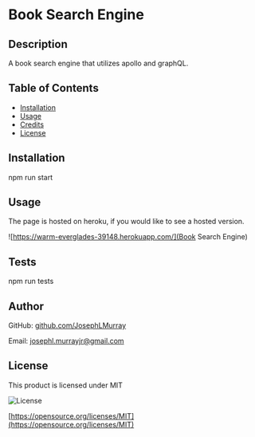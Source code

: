 # Book Search Engine

## Description

A book search engine that utilizes apollo and graphQL.

## Table of Contents

- [Installation](#installation)
- [Usage](#usage)
- [Credits](#credits)
- [License](#license)

## Installation

npm run start

## Usage

The page is hosted on heroku, if you would like to see a hosted version.

![https://warm-everglades-39148.herokuapp.com/](Book Search Engine)

## Tests

npm run tests

## Author

GitHub: [github.com/JosephLMurray](github.com/JosephLMurray)

Email: [josephl.murrayjr@gmail.com](josephl.murrayjr@gmail.com)

## License

This product is licensed under MIT

![License](https://img.shields.io/badge/License-MIT-blue.svg)

[https://opensource.org/licenses/MIT](https://opensource.org/licenses/MIT)
